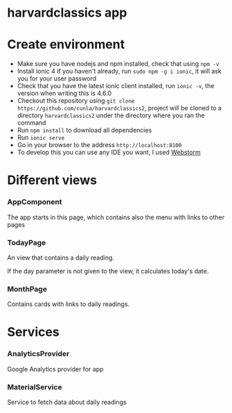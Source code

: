 harvardclassics app
===================

# Create environment
* Make sure you have nodejs and npm installed, check that using `npm -v`
* Install ionic 4 if you haven't already, run `sudo npm -g i ionic`, it will ask you for your user password
* Check that you have the latest ionic client installed, run `ionic -v`, the version when writing this is 4.6.0
* Checkout this repository using `git clone https://github.com/cunla/harvardclassics2`, project will be 
cloned to a directory `harvardclassics2` under the directory where you ran the command
* Run `npm install` to download all dependencies
* Run `ionic serve`
* Go in your browser to the address `http://localhost:8100`
* To develop this you can use any IDE you want, I used [Webstorm](https://www.jetbrains.com/webstorm/?fromMenu)

# Different views

### AppComponent
The app starts in this page, which contains also the menu with links to other pages

### TodayPage
An view that contains a daily reading.

If the day parameter is not given to the view, it calculates today's date.

### MonthPage
Contains cards with links to daily readings.

# Services

### AnalyticsProvider
Google Analytics provider for app

### MaterialService
Service to fetch data about daily readings
